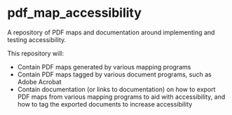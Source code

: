 # pdf_map_accessibility
A repository of PDF maps and documentation around implementing and testing accessibility.

This repository will:

- Contain PDF maps generated by various mapping programs
- Contain PDF maps tagged by various document programs, such as Adobe Acrobat
- Contain documentation (or links to documentation) on how to export PDF maps from various mapping programs to aid with accessibility, and how to tag the exported documents to increase accessibility
